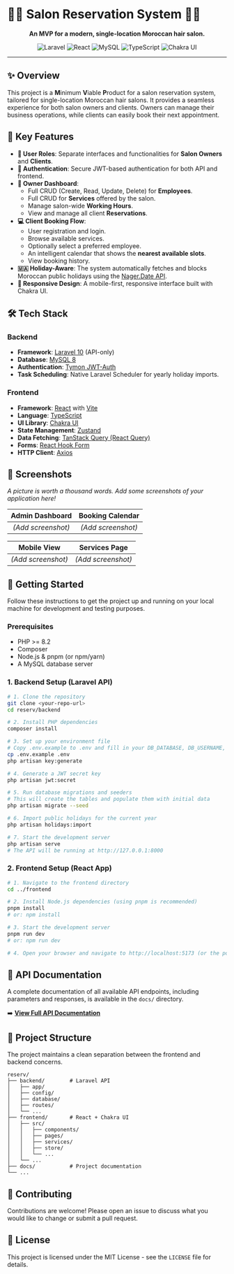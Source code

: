# 💇‍♀️ Salon Reservation System 💇‍♂️

<p align="center">
  <strong>An MVP for a modern, single-location Moroccan hair salon.</strong>
</p>

<p align="center">
  <img alt="Laravel" src="https://img.shields.io/badge/Laravel-10-orange?style=for-the-badge&logo=laravel"/>
  <img alt="React" src="https://img.shields.io/badge/React-18-blue?style=for-the-badge&logo=react"/>
  <img alt="MySQL" src="https://img.shields.io/badge/MySQL-8-blue?style=for-the-badge&logo=mysql"/>
  <img alt="TypeScript" src="https://img.shields.io/badge/TypeScript-5-blue?style=for-the-badge&logo=typescript"/>
  <img alt="Chakra UI" src="https://img.shields.io/badge/Chakra%20UI-2.8-teal?style=for-the-badge&logo=chakraui"/>
</p>

---

## ✨ Overview

This project is a **M**inimum **V**iable **P**roduct for a salon reservation system, tailored for single-location Moroccan hair salons. It provides a seamless experience for both salon owners and clients. Owners can manage their business operations, while clients can easily book their next appointment.

## 🚀 Key Features

-   **👤 User Roles**: Separate interfaces and functionalities for **Salon Owners** and **Clients**.
-   **🔐 Authentication**: Secure JWT-based authentication for both API and frontend.
-   **🏢 Owner Dashboard**:
    -   Full CRUD (Create, Read, Update, Delete) for **Employees**.
    -   Full CRUD for **Services** offered by the salon.
    -   Manage salon-wide **Working Hours**.
    -   View and manage all client **Reservations**.
-   **💻 Client Booking Flow**:
    -   User registration and login.
    -   Browse available services.
    -   Optionally select a preferred employee.
    -   An intelligent calendar that shows the **nearest available slots**.
    -   View booking history.
-   **🇲🇦 Holiday-Aware**: The system automatically fetches and blocks Moroccan public holidays using the [Nager.Date API](https://date.nager.at/).
-   **📱 Responsive Design**: A mobile-first, responsive interface built with Chakra UI.

## 🛠️ Tech Stack

### Backend

-   **Framework**: [Laravel 10](https://laravel.com/) (API-only)
-   **Database**: [MySQL 8](https://www.mysql.com/)
-   **Authentication**: [Tymon JWT-Auth](https://jwt-auth.readthedocs.io/en/develop/)
-   **Task Scheduling**: Native Laravel Scheduler for yearly holiday imports.

### Frontend

-   **Framework**: [React](https://reactjs.org/) with [Vite](https://vitejs.dev/)
-   **Language**: [TypeScript](https://www.typescriptlang.org/)
-   **UI Library**: [Chakra UI](https://chakra-ui.com/)
-   **State Management**: [Zustand](https://github.com/pmndrs/zustand)
-   **Data Fetching**: [TanStack Query (React Query)](https://tanstack.com/query/latest)
-   **Forms**: [React Hook Form](https://react-hook-form.com/)
-   **HTTP Client**: [Axios](https://axios-http.com/)

## 📸 Screenshots

*A picture is worth a thousand words. Add some screenshots of your application here!*

| Admin Dashboard | Booking Calendar |
| :-------------: | :--------------: |
| _(Add screenshot)_ | _(Add screenshot)_ |

| Mobile View | Services Page |
| :-----------: | :-------------: |
| _(Add screenshot)_ | _(Add screenshot)_ |

## 🏁 Getting Started

Follow these instructions to get the project up and running on your local machine for development and testing purposes.

### Prerequisites

-   PHP >= 8.2
-   Composer
-   Node.js & pnpm (or npm/yarn)
-   A MySQL database server

### 1. Backend Setup (Laravel API)

```bash
# 1. Clone the repository
git clone <your-repo-url>
cd reserv/backend

# 2. Install PHP dependencies
composer install

# 3. Set up your environment file
# Copy .env.example to .env and fill in your DB_DATABASE, DB_USERNAME, DB_PASSWORD
cp .env.example .env
php artisan key:generate

# 4. Generate a JWT secret key
php artisan jwt:secret

# 5. Run database migrations and seeders
# This will create the tables and populate them with initial data
php artisan migrate --seed

# 6. Import public holidays for the current year
php artisan holidays:import

# 7. Start the development server
php artisan serve
# The API will be running at http://127.0.0.1:8000
```

### 2. Frontend Setup (React App)

```bash
# 1. Navigate to the frontend directory
cd ../frontend

# 2. Install Node.js dependencies (using pnpm is recommended)
pnpm install
# or: npm install

# 3. Start the development server
pnpm run dev
# or: npm run dev

# 4. Open your browser and navigate to http://localhost:5173 (or the port shown in the terminal)
```

## 📄 API Documentation

A complete documentation of all available API endpoints, including parameters and responses, is available in the `docs/` directory.

➡️ **[View Full API Documentation](./docs/api_doc.md)**

## 📂 Project Structure

The project maintains a clean separation between the frontend and backend concerns.

```
reserv/
├── backend/        # Laravel API
│   ├── app/
│   ├── config/
│   ├── database/
│   ├── routes/
│   └── ...
├── frontend/       # React + Chakra UI
│   ├── src/
│   │   ├── components/
│   │   ├── pages/
│   │   ├── services/
│   │   ├── store/
│   │   └── ...
│   └── ...
├── docs/           # Project documentation
└── ...
```

## 🤝 Contributing

Contributions are welcome! Please open an issue to discuss what you would like to change or submit a pull request.

## 📜 License

This project is licensed under the MIT License - see the `LICENSE` file for details. 